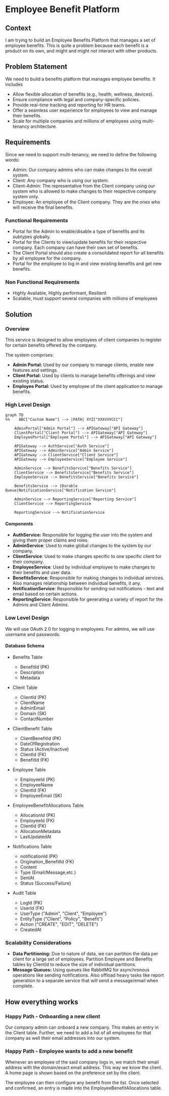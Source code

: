 # Employee Benefit Platform

## Context

I am trying to build an Employee Benefits Platform that manages a set of employee benefits.
This is quite a problem because each benefit is a product on its own, and might and might not interact with other products.

## Problem Statement

We need to build a benefits platform that manages employee benefits. It includes
* Allow flexible allocation of benefits (e.g., health, wellness, devices).
* Ensure compliance with legal and company-specific policies.
* Provide real-time tracking and reporting for HR teams.
* Offer a seamless user experience for employees to view and manage their benefits.
* Scale for multiple companies and millions of employees using multi-tenancy architecture.

## Requirements

Since we need to support multi-tenancy, we need to define the following words:

- Admin: Our company admins who can make changes to the overall system.
- Client: Any company who is using our system.
- Client-Admin: The representative from the Client company using our system who is allowed to make changes to their respective company system only.
- Employee: An employee of the Client company. They are the ones who will receive the final benefits.

### Functional Requirements

- Portal for the Admin to enable/disable a type of benefits and its subtypes globally.
- Portal for the Clients to view/update benefits for their respective company. Each company can have their own set of benefits.
- The Client Portal should also create a consolidated report for all benefits by all employee for the company.
- Portal for the employee to log in and view existing benefits and get new benefits.

### Non Functional Requirements
- Highly Available, Highly performant, Resilient
- Scalable, must support several companies with millions of employees

## Solution

### Overview

This service is designed to allow employees of client companies to register for certain benefits offered by the company.

The system comprises:
- **Admin Portal:** Used by our company to manage clients, enable new features and settings.
- **Client Portal:** Used by clients to manage benefits offerings and view existing status.
- **Employee Portal:** Used by employee of the client application to manage benefits.

### High Level Design

```mermaid
graph TD
%%    ABC["Custom Name"] --> |PATH| XYZ["XXXVVVCCC"]

    AdminPortal["Admin Portal"] --> APIGateway["API Gateway"]
    ClientPortal["Client Portal"] --> APIGateway["API Gateway"]
    EmployeePortal["Employee Portal"] --> APIGateway["API Gateway"]
    
    APIGateway --> AuthService["Auth Service"]
    APIGateway --> AdminService["Admin Service"]
    APIGateway --> ClientService["Client Service"]
    APIGateway --> EmployeeService["Employee Service"]

    AdminService --> BenefitsService["Benefits Service"]
    ClientService --> BenefitsService["Benefits Service"]
    EmployeeService --> BenefitsService["Benefits Service"]
    
    BenefitsService --> |Durable Queue|NotificationService["Notification Service"]

    AdminService --> ReportingService["Reporting Service"]
    ClientService --> ReportingService
    
    ReportingService --> NotificationService
```

#### Components

- **AuthService:** Responsible for logging the user into the system and giving them proper claims and roles.
- **AdminService**: Used to make global changes to the system by our company.
- **ClientService**: Used to make changes specific to one specific client for their company.
- **EmployeeService**: Used by individual employee to make changes to their benefits and user data.
- **BenefitsService**: Responsible for making changes to individual services. Also manages relationship between individual benefits, it any.
- **NotificationService**: Responsible for sending out notifications - text and email based on certain actions.
- **ReportingService**: Responsible for generating a variety of report for the Admins and Client Admins.

### Low Level Design

We will use OAuth 2.0 for logging in employees. For admins, we will use username and passwords.

#### Database Schema

- Benefits Table
  - BenefitId (PK)
  - Description
  - Metadata

- Client Table
  - ClientId (PK)
  - ClientName
  - AdminEmail
  - Domain (SK)
  - ContactNumber

- ClientBenefit Table
  - ClientBenefitId (PK)
  - DateOfRegistration
  - Status (Active/Inactive)
  - ClientId (FK)
  - BenefitId (FK)

- Employee Table
  - EmployeeId (PK)
  - EmployeeName
  - ClientId (FK)
  - EmployeeEmail (SK)

- EmployeeBenefitAllocations Table
  - AllocationId (PK)
  - EmployeeId (FK)
  - ClientId (FK)
  - AllocationMetadata
  - LastUpdatedAt

- Notifications Table
  - notificationId (PK)
  - Origination_BenefitId (FK)
  - Content
  - Type (Email/Message,etc.)
  - SentAt 
  - Status (Success/Failure)

- Audit Table
  - LogId (PK)
  - UserId (FK)
  - UserType ("Admin", "Client", "Employee")
  - EntityType ("Client", "Policy", "Benefit")
  - Action ("CREATE", "EDIT", "DELETE")
  - CreatedAt

### Scalability Considerations

- **Data Partitioning:** Due to nature of data, we can partition the data per client for a large set of employees.
Partition Employee and Benefits tables by ClientId to reduce the size of individual partitions.
- **Message Queues:** Using queues like RabbitMQ for asynchronous operations like sending notifications. Also offload heavy
tasks like report generation to a separate service that will send a message/email when complete.

## How everything works

### Happy Path - Onboarding a new client

Our company admin can onboard a new company. This makes an entry in the Client table.
Further, we need to add a list of all employees for that company as well their email addresses into our system.

### Happy Path - Employee wants to add a new benefit

Whenever an employee of the said company logs in, we match their email address with the domain/exact email address.
This way we know the client.
A home page is shown based on the preference set by the client.

The employee can then configure any benefit from the list. Once selected and confirmed, an entry is made into the EmployeeBenefitAllocations table.

